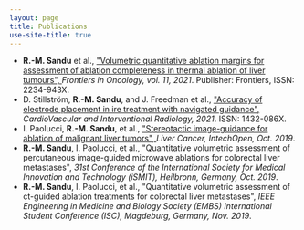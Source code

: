 ```yaml
---
layout: page
title: Publications
use-site-title: true
---
```


<div id="publications-content">
    <ul>
        <li>
            <strong>R.-M. Sandu</strong> et al., 
            <a href="https://doi.org/10.3389/fonc.2021.623098" target="_blank">
                "Volumetric quantitative ablation margins for assessment of ablation completeness in thermal ablation of liver tumours",
            </a>
            <em>Frontiers in Oncology, vol. 11, 2021</em>. Publisher: Frontiers, ISSN: 2234-943X.
        </li>
        <li>
            D. Stillström, <strong>R.-M. Sandu</strong>, and J. Freedman et al.,
            <a href="https://doi.org/10.1007/s00270-020-02762-5" target="_blank">
                "Accuracy of electrode placement in ire treatment with navigated guidance",
            </a>
            <em>CardioVascular and Interventional Radiology, 2021</em>. ISSN: 1432-086X.
        </li>
        <li>
            I. Paolucci, <strong>R.-M. Sandu</strong>, et al.,
            <a href="https://doi.org/10.5772/intechopen.89722" target="_blank">
                "Stereotactic image-guidance for ablation of malignant liver tumors",
            </a>
            <em>Liver Cancer, IntechOpen, Oct. 2019</em>.
        </li>
        <li>
            <strong>R.-M. Sandu</strong>, I. Paolucci, et al., 
            "Quantitative volumetric assessment of percutaneous image-guided microwave ablations for colorectal liver metastases",
            <em>31st Conference of the International Society for Medical Innovation and Technology (iSMIT), Heilbronn, Germany, Oct. 2019</em>.
        </li>
        <li>
            <strong>R.-M. Sandu</strong>, I. Paolucci, et al., 
            "Quantitative volumetric assessment of ct-guided ablation treatments for colorectal liver metastases",
            <em>IEEE Engineering in Medicine and Biology Society (EMBS) International Student Conference (ISC), Magdeburg, Germany, Nov. 2019</em>.
        </li>
    </ul>
</div>
